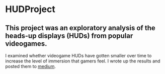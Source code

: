 # HUDProject
## This project was an exploratory analysis of the heads-up displays (HUDs) from popular videogames.

I examined whether videogame HUDs have gotten smaller over time to increase the level of immersion that gamers feel. I wrote up the results and posted them to [medium](https://medium.com/@joshmoskowitz/size-does-matter-an-analysis-of-videogame-huds-24321750b665).
